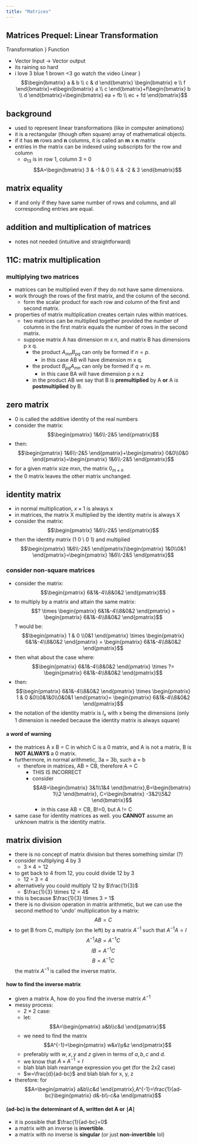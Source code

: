 ```yaml
---
title: "Matrices"
---
```


## Matrices Prequel: Linear Transformation
Transformation } Function
- Vector Input -> Vector output
- its raining so hard
- i love 3 blue 1 brown <3 go watch the video
Linear } 
$$\begin{bmatrix}  
a & b \\  c & d   
\end{bmatrix} \begin{bmatrix}
e \\ f
\end{bmatrix}=e\begin{bmatrix}
a \\ c
\end{bmatrix}+f\begin{bmatrix}
b \\ d
\end{bmatrix}=\begin{bmatrix}
ea + fb \\ ec + fd
\end{bmatrix}$$

## background
- used to represent linear transformations (like in computer animations)
- it is a rectangular (though often square) array of mathematical objects.
- if it has **m** rows and **n** columns, it is called an **m** x **n** matrix
- entries in the matrix can be indexed using subscripts for the row and column
	- $a_{13}$ is in  row 1, column 3 = 0
$$A=\begin{bmatrix}
3 & -1 & 0 \\ 4 & -2 & 3
\end{bmatrix}$$
## matrix equality
- if and only if they have same number of rows and columns, and all corresponding entries are equal.
## addition and multiplication of matrices
- notes not needed (intuitive and straightforward)

## 11C: matrix multiplication
### multiplying two matrices
- matrices can be multiplied even if they do not have same dimensions.
- work through the rows of the first matrix, and the column of the second.
	- form the scalar product for each row and column of the first and second matrix.
- properties of matrix multiplication creates certain rules within matrices.
	- two matrices can be multiplied together provided the number of columns in the first matrix equals the number of rows in the second matrix.
	- suppose matrix A has dimension m x n, and matrix B has dimensions p x q.
		- the product $A_{mn}B_{pq}$ can only be formed if $n=p$.
			- in this case AB will have dimension m x q.
		- the product $B_{pq}A_{mn}$ can only be formed if $q=m$.
			- in this case BA will have dimension p x n.z
		- in the product AB we say that B is **premultiplied** by A **or** A is **postmultiplied** by B.

## zero matrix
- 0 is called the additive identity of the real numbers
- consider the matrix: $$\begin{pmatrix}
1&6\\-2&5
\end{pmatrix}$$
- then: $$\begin{pmatrix}
1&6\\-2&5
\end{pmatrix}+\begin{pmatrix}
0&0\\0&0
\end{pmatrix}=\begin{pmatrix}
1&6\\-2&5
\end{pmatrix}$$
- for a given matrix size mxn, the matrix $0_{m\times n}$
- the 0 matrix leaves the other matrix unchanged.
## identity matrix
- in normal multiplication, $x \times 1$ is always x
- in matrices, the matrix X multiplied by the identity matrix is always X
- consider the matrix: $$\begin{pmatrix}
1&6\\-2&5
\end{pmatrix}$$
- then the identity matrix (1 0 \ 0 1) and multiplied $$\begin{pmatrix}
1&6\\-2&5
\end{pmatrix}\begin{pmatrix}
1&0\\0&1
\end{pmatrix}=\begin{pmatrix}
1&6\\-2&5
\end{pmatrix}$$
### consider non-square matrices
- consider the matrix: $$\begin{pmatrix}
6&1&-4\\8&0&2
\end{pmatrix}$$
- to multiply by a matrix and attain the same matrix: $$? \times \begin{pmatrix}
6&1&-4\\8&0&2
\end{pmatrix} = \begin{pmatrix}
6&1&-4\\8&0&2
\end{pmatrix}$$
? would be: $$\begin{pmatrix}
1 & 0 \\0&1
\end{pmatrix} \times \begin{pmatrix}
6&1&-4\\8&0&2
\end{pmatrix} = \begin{pmatrix}
6&1&-4\\8&0&2
\end{pmatrix}$$
- then what about the case where: $$\begin{pmatrix}
6&1&-4\\8&0&2
\end{pmatrix} \times ?= \begin{pmatrix}
6&1&-4\\8&0&2
\end{pmatrix}$$
- then: $$\begin{pmatrix}
6&1&-4\\8&0&2
\end{pmatrix} \times \begin{pmatrix}
1 & 0 &0\\0&1&0\\0&0&1
\end{pmatrix}= \begin{pmatrix}
6&1&-4\\8&0&2
\end{pmatrix}$$
- the notation of the identity matrix is $I_{x}$ with x being the dimensions (only 1 dimension is needed because the identity matrix is always square)

#### a word of warning
- the matrices A x B = C in which C is a 0 matrix, and A is not a matrix, B is **NOT ALWAYS** a 0 matrix.
- furthermore, in normal arithmetic, 3a = 3b, such a = b
	- therefore in matrices, AB = CB, therefore A = C
		- THIS IS INCORRECT
		- consider $$AB=\begin{bmatrix}
3&1\\1&4
\end{bmatrix},B=\begin{bmatrix}
1\\2
\end{bmatrix}, C=\begin{bmatrix}
-3&2\\5&2
\end{bmatrix}$$
			- in this case AB = CB, B!=0, but A != C
- same case for identity matrices as well. you **CANNOT** assume an unknown matrix is the identity matrix.

## matrix division
- there is no concept of matrix division but theres something similar (?)
- consider multiplying 4 by 3
	- $3 \times 4 = 12$
- to get back to 4 from 12, you could divide 12 by 3
	- $12 \div 3 = 4$
- alternatively you could multiply 12 by $\frac{1}{3}$
	- $\frac{1}{3} \times 12 = 4$
- this is because $\frac{1}{3} \times 3 = 1$
- there is no division operation in matrix arithmetic, but we can use the second method to 'undo' multiplication by a matrix: $$AB=C$$
- to get B from C, multiply (on the left) by a matrix $A^{-1}$ such that $A^{-1}A=I$
$$A^{-1}AB=A^{-1}C$$$$IB=A^{-1}C$$
$$B=A^{-1}C$$
the matrix $A^{-1}$ is called the inverse matrix.
#### how to find the inverse matrix
- given a matrix A, how do you find the inverse matrix $A^{-1}$
- messy process:
	- $2 \times 2$ case:
	- let: $$A=\begin{pmatrix}
a&b\\c&d
\end{pmatrix}$$
	- we need to find the matrix $$A^{-1}=\begin{pmatrix}
w&x\\y&z
\end{pmatrix}$$
	- preferably with $w,x,y$ and $z$ given in terms of $a,b,c$ and $d$.
	- we know that $A\times A^{-1}=I$
	- blah blah blah rearrange expression you get (for the 2x2 case)
	- $w=\frac{d}{ad-bc}$ and blah blah for x, y, z
- therefore: for $$A=\begin{pmatrix}
a&b\\c&d
\end{pmatrix},A^{-1}=\frac{1}{ad-bc}\begin{pmatrix}
d&-b\\-c&a
\end{pmatrix}$$
#### (ad-bc) is the **determinant** of A, written det A or $\mid A\mid$
- it is possible that $\frac{1}{ad-bc}=0$
- a matrix with an inverse is **invertible**.
- a matrix with no inverse is **singular** (or just **non-invertible** lol)